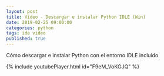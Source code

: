 ```yaml
---
layout: post
title: Video - Descargar e instalar Python IDLE (Win)
date: 2019-02-25 09:00:00
categories: python
tags: ide video
published: true
---
```


Cómo descargar e instalar Python con el entorno IDLE incluido

{% include youtubePlayer.html id="F9eM_VoKGJQ" %}
